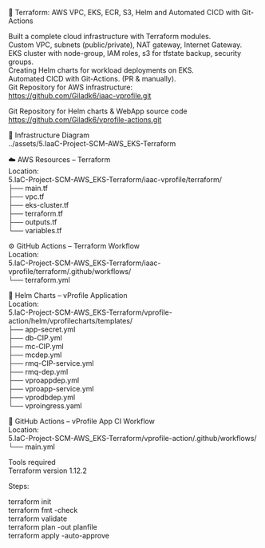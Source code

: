 🧱 Terraform: AWS VPC, EKS, ECR, S3, Helm and Automated CICD with Git-Actions  
  
Built a complete cloud infrastructure with Terraform modules.  
Custom VPC, subnets (public/private), NAT gateway, Internet Gateway.  
EKS cluster with node-group, IAM roles, s3 for tfstate backup, security groups.  
Creating Helm charts for workload deployments on EKS.  
Automated CICD with Git-Actions. (PR & manually).  
Git Repository for AWS infrastructure:  
https://github.com/Giladk6/iaac-vprofile.git  
  
Git Repository for Helm charts & WebApp source code  
https://github.com/Giladk6/vprofile-actions.git  
  
🧱 Infrastructure Diagram  
../assets/5.IaaC-Project-SCM-AWS_EKS-Terraform  
  
☁️ AWS Resources – Terraform  
Location:  
5.IaC-Project-SCM-AWS_EKS-Terraform/iaac-vprofile/terraform/  
├── main.tf  
├── vpc.tf  
├── eks-cluster.tf  
├── terraform.tf  
├── outputs.tf  
└── variables.tf  
  
⚙️ GitHub Actions – Terraform Workflow  
Location:  
5.IaC-Project-SCM-AWS_EKS-Terraform/iaac-vprofile/terraform/.github/workflows/  
└── terraform.yml  



🚀 Helm Charts – vProfile Application  
Location:  
5.IaC-Project-SCM-AWS_EKS-Terraform/vprofile-action/helm/vprofilecharts/templates/  
├── app-secret.yml  
├── db-CIP.yml  
├── mc-CIP.yml  
├── mcdep.yml  
├── rmq-CIP-service.yml  
├── rmq-dep.yml  
├── vproappdep.yml  
├── vproapp-service.yml  
├── vprodbdep.yml  
└── vproingress.yaml  
  
🔁 GitHub Actions – vProfile App CI Workflow  
Location:  
5.IaC-Project-SCM-AWS_EKS-Terraform/vprofile-action/.github/workflows/  
└── main.yml  
  
Tools required  
Terraform version 1.12.2  
  
Steps:  
  
terraform init  
terraform fmt -check  
terraform validate  
terraform plan -out planfile  
terraform apply -auto-approve  
  
